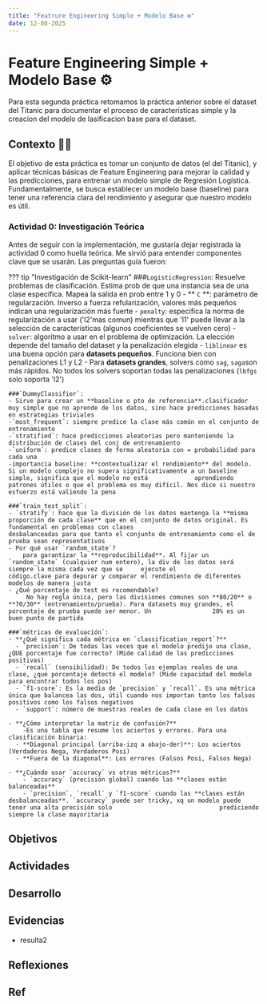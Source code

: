 ```yaml
---
title: "Featrure Engineering Simple + Modelo Base ⚙️"
date: 12-08-2025
---
```


# Feature Engineering Simple + Modelo Base ⚙️

Para esta segunda práctica retomamos la práctica anterior sobre el dataset del Titanic para documentar el proceso de caracteristicas simple y la creacion del modelo de lasificacion base para el dataset. 

## Contexto 🤔💭

El objetivo de esta práctica es tomar un conjunto de datos (el del Titanic), y aplicar técnicas básicas de Feature Engineering para mejorar la calidad y las predicciones, para entrenar un modelo simple de Regresión Logística. Fundamentalmente, se busca establecer un modelo base (baseline) para tener una referencia clara del rendimiento y asegurar que nuestro modelo es útil.

### Actividad 0: Investigación Teórica
Antes de seguir con la implementación, me gustaría dejar registrada la actividad 0 como huella teórica. Me sirvió para entender componentes clave que se usarán. Las preguntas guía fueron:

??? tip "Investigación de Scikit-learn"
    ###`LogisticRegression`:
    Resuelve problemas de clasificación.  Estima prob de que una instancia sea de una clase específica. Mapea la salida en prob entre 1 y 0
    - ** `C` **: parámetro de regularzación. Inverso a fuerza refularización, valores más pequeños indican una regularización más fuerte
    - `penalty`: especifica la norma de regularización a usar ('l2'mas comun) mientras que 'l1' puede llevar a la selección de características (algunos coeficientes se vuelven cero)
    - `solver`: algoritmo a usar en el problema de optimización. La elección depende del tamaño del dataset y la penalización elegida
    - `liblinear` es una buena opción para **datasets pequeños**. Funciona bien con penalizaciones L1 y L2
    - Para **datasets grandes**, solvers como `sag`, `saga`son más rápidos. No todos los solvers soportan todas las penalizaciones (`lbfgs` solo soporta 'l2')

    ###`DummyClassifier`:
    - Sirve para crear un **baseline o pto de referencia**.clasificador muy simple que no aprende de los datos, sino hace predicciones basadas en estrategias triviales
    -`most_frequent`: siempre predice la clase más común en el conjunto de entrenamiento
    -`stratified`: hace predicciones aleatorias pero manteniendo la distribución de clases del conj de entrenamiento
    -`uniform`: predice clases de forma aleatoria con = probabilidad para cada una
    -importancia baseline: **contextualizar el rendimiento** del modelo. Si un modelo complejo no supera significativamente a un baseline simple, significa que el modelo no está             aprendiendo patrones útiles o que el problema es muy difícil. Nos dice si nuestro esfuerzo está valiendo la pena
          
    ###`train_test_split`:
    - `stratify`: hace que la división de los datos mantenga la **misma proporción de cada clase** que en el conjunto de datos original. Es fundamental en problemas con clases                            desbalanceadas para que tanto el conjunto de entrenamiento como el de prueba sean representativos
    - Por qué usar `random_state`? 
        para garantizar la **reproducibilidad**. Al fijar un `random_state` (cualquier num entero), la div de los datos será siempre la misma cada vez que se     ejecute el                     código.clave para depurar y comparar el rendimiento de diferentes modelos de manera justa
    - ¿Qué porcentaje de test es recomendable?
         No hay regla única, pero las divisiones comunes son **80/20** o **70/30** (entrenamiento/prueba). Para datasets muy grandes, el porcentaje de prueba puede ser menor. Un                 20% es un buen punto de partida 
        
    ###`métricas de evaluación`:
    - **¿Qué significa cada métrica en `classification_report`?**
      - `precision`: De todas las veces que el modelo predijo una clase, ¿QUE porcentaje fue correcto? (Mide calidad de las predicciones positivas)
      - `recall` (sensibilidad): De todos los ejemplos reales de una clase, ¿qué porcentaje detectó el modelo? (Mide capacidad del modelo para encontrar todos los pos)
      - `f1-score`: Es la media de `precision` y `recall`. Es una métrica única que balancea las dos, útil cuando nos importan tanto los falsos positivos como los falsos negativos
      - `support`: número de muestras reales de cada clase en los datos

    - **¿Cómo interpretar la matriz de confusión?**
        -Es una tabla que resume los aciertos y errores. Para una clasificación binaria:
      - **Diagonal principal (arriba-izq a abajo-der)**: Los aciertos (Verdaderos Nega, Verdaderos Posi)
      - **Fuera de la diagonal**: Los errores (Falsos Posi, Falsos Nega)

    - **¿Cuándo usar `accuracy` vs otras métricas?**
        - `accuracy` (precisión global) cuando las **clases están balanceadas**
        - `precision`, `recall` y `f1-score` cuando las **clases están desbalanceadas**. `accuracy` puede ser tricky, xq un modelo puede tener una alta precisión solo                              prediciendo siempre la clase mayoritaria


## Objetivos 

## Actividades

## Desarrollo

## Evidencias
- resulta2

## Reflexiones

## Ref
